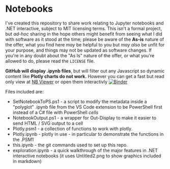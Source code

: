 # Notebooks
I've created this repository to share work relating to Jupyter notebooks and .NET interactive, subject to MIT licensing terms. This isn't a formal project, but *ad-hoc* sharing in the hope others might benefit from seeing what I did with software as it stood at the time; please be aware of the **As-is** nature of the offer, what you find here *may* be helpful to you but *may also* be unfit for your purpose, and things may not be updated as software changes. If you're in any doubt about the "As Is" nature of the offer, or what you're allowed to do, please read the `LICENSE` file.

**GitHub will display .ipynb files**, but will filter out any Javascript so dynamic content like **Plotly charts do not work.**
However you can get a fast but read only view at [NB Viewer](https://nbviewer.jupyter.org/github/jhoneill/Notebooks) or open them interactivly  [![Binder](https://mybinder.org/badge_logo.svg)](https://mybinder.org/v2/gh/jhoneill/Notebooks/master)

Files included are:
* SetNotebookToPS.ps1 - a script to modify the metadata inside a "polyglot" .ipynb file from the VS Code extension to be PowerShell first instead of a C# file with PowerShell *cells*
* NotebookOutput.ps1 - a wrapper for Out-Display to make it easier to send HTML / SVG output to a cell
* Plotly.psm1 - a collection of functions to work with plotly.
* Plotly.ipynb - plotly in use - in particular to demonstrate the functions in the .PSM1
* this.ipynb - the git commands used to set up this repo.
* exploration.ipynb - a quick walkthrough of the major features in .NET interactive notebooks (it uses Untitled2.png to show graphics included in markdown)

